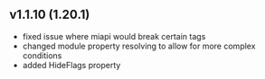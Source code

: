 ## v1.1.10 (1.20.1)
- fixed issue where miapi would break certain tags
- changed module property resolving to allow for more complex conditions
- added HideFlags property